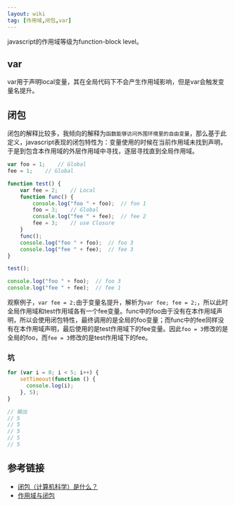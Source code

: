 ```yaml
---
layout: wiki
tag: [作用域,闭包,var]
---
```


javascript的作用域等级为function-block level。

## var

var用于声明local变量，其在全局代码下不会产生作用域影响，但是var会触发变量名提升。

## 闭包

闭包的解释比较多，我倾向的解释为`函数能够访问外围环境里的自由变量`，那么基于此定义，javascript表现的闭包特性为：变量使用的时候在当前作用域未找到声明，于是到包含本作用域的外层作用域中寻找，逐层寻找直到全局作用域。

```javascript
var foo = 1;    // Global
fee = 1;    // Global

function test() {
    var fee = 2;    // Local
    function func() {
		console.log("foo " + foo);	// foo 1
        foo = 3;    // Global
		console.log("fee " + fee);	// fee 2
        fee = 3;    // use Closure
    }
    func();
    console.log("foo " + foo);	// foo 3
    console.log("fee " + fee);	// fee 3
}

test();

console.log("foo " + foo);	// foo 3
console.log("fee " + fee);	// fee 1
```

观察例子，`var fee = 2;`由于变量名提升，解析为`var fee; fee = 2;`，所以此时全局作用域和test作用域各有一个fee变量。func中的foo由于没有在本作用域声明，所以会使用闭包特性，最终调用的是全局的foo变量；而func中的fee同样没有在本作用域声明，最后使用的是test作用域下的fee变量。因此`foo = 3`修改的是全局的foo，而`fee = 3`修改的是test作用域下的fee。

### 坑

```javascript
for (var i = 0; i < 5; i++) {
    setTimeout(function () {
      console.log(i);
    }, 5);
}

// 输出
// 5
// 5
// 5
// 5
// 5
```

## 参考链接

* [闭包（计算机科学）是什么？](https://www.zhihu.com/question/24084277)
* [作用域与闭包](http://wiki.jikexueyuan.com/project/node-lessons/scope-closure.html)